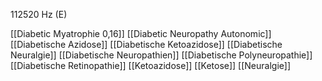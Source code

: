 112520 Hz (E)

[[Diabetic Myatrophie 0,16]]
[[Diabetic Neuropathy Autonomic]]
[[Diabetische Azidose]]
[[Diabetische Ketoazidose]]
[[Diabetische Neuralgie]]
[[Diabetische Neuropathien]]
[[Diabetische Polyneuropathie]]
[[Diabetische Retinopathie]]
[[Ketoazidose]]
[[Ketose]]
[[Neuralgie]]